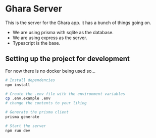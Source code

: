 # Ghara Server

This is the server for the Ghara app. it has a bunch of things going on.

- We are using prisma with sqlite as the database.
- We are using express as the server.
- Typescript is the base.

## Setting up the project for development

For now there is no docker being used so...

```bash
# Install dependencies
npm install

# Create the .env file with the environment variables
cp .env.example .env
# change the contents to your liking

# Generate the prisma client
prisma generate

# Start the server
npm run dev
```
